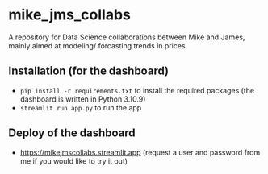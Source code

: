 # mike_jms_collabs
A repository for Data Science collaborations between Mike and James, mainly aimed at modeling/ forcasting trends in prices.

## Installation (for the dashboard)
- `pip install -r requirements.txt` to install the required packages (the dashboard is written in Python 3.10.9)
- `streamlit run app.py` to run the app

## Deploy of the dashboard
- https://mikejmscollabs.streamlit.app (request a user and password from me if you would like to try it out)
